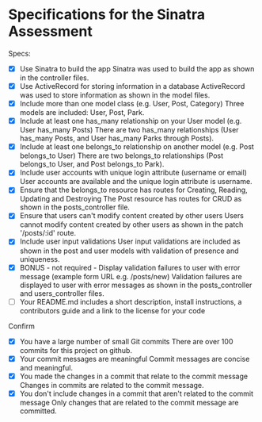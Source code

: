 # Specifications for the Sinatra Assessment

Specs:
- [x] Use Sinatra to build the app
    Sinatra was used to build the app as shown in the controller files.
- [x] Use ActiveRecord for storing information in a database
    ActiveRecord was used to store information as shown in the model files.
- [x] Include more than one model class (e.g. User, Post, Category)
    Three models are included: User, Post, Park.
- [x] Include at least one has_many relationship on your User model (e.g. User has_many Posts)
    There are two has_many relationships (User has_many Posts, and User has_many Parks through Posts).
- [x] Include at least one belongs_to relationship on another model (e.g. Post belongs_to User)
    There are two belongs_to relationships (Post belongs_to User, and Post belongs_to Park).
- [x] Include user accounts with unique login attribute (username or email)
    User accounts are available and the unique login attribute is username.
- [x] Ensure that the belongs_to resource has routes for Creating, Reading, Updating and Destroying
    The Post resource has routes for CRUD as shown in the posts_controller file.
- [x] Ensure that users can't modify content created by other users
    Users cannot modify content created by other users as shown in the patch '/posts/:id' route.
- [x] Include user input validations
    User input validations are included as shown in the post and user models with validation of presence and uniqueness.
- [x] BONUS - not required - Display validation failures to user with error message (example form URL e.g. /posts/new)
    Validation failures are displayed to user with error messages as shown in the posts_controller and users_controller files.
- [ ] Your README.md includes a short description, install instructions, a contributors guide and a link to the license for your code

Confirm
- [x] You have a large number of small Git commits
    There are over 100 commits for this project on github.
- [x] Your commit messages are meaningful
    Commit messages are concise and meaningful.
- [x] You made the changes in a commit that relate to the commit message
    Changes in commits are related to the commit message.
- [x] You don't include changes in a commit that aren't related to the commit message
    Only changes that are related to the commit message are committed.
